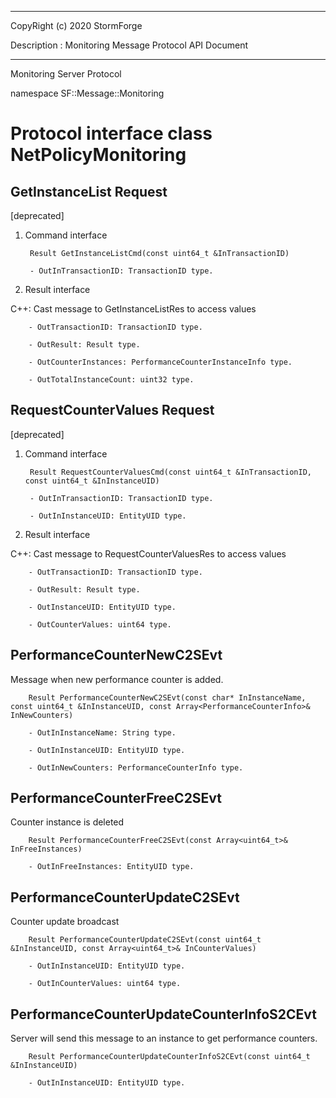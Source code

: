 ﻿***
 
 CopyRight (c) 2020 StormForge
 
 Description : Monitoring Message Protocol API Document

***



Monitoring Server Protocol

namespace SF::Message::Monitoring


# Protocol interface class NetPolicyMonitoring
## GetInstanceList Request
[deprecated]

1. Command interface

        Result GetInstanceListCmd(const uint64_t &InTransactionID)

		- OutInTransactionID: TransactionID type. 

2. Result interface

C++: Cast message to GetInstanceListRes to access values


		- OutTransactionID: TransactionID type. 

		- OutResult: Result type. 

		- OutCounterInstances: PerformanceCounterInstanceInfo type. 

		- OutTotalInstanceCount: uint32 type. 


## RequestCounterValues Request
[deprecated]

1. Command interface

        Result RequestCounterValuesCmd(const uint64_t &InTransactionID, const uint64_t &InInstanceUID)

		- OutInTransactionID: TransactionID type. 

		- OutInInstanceUID: EntityUID type. 

2. Result interface

C++: Cast message to RequestCounterValuesRes to access values


		- OutTransactionID: TransactionID type. 

		- OutResult: Result type. 

		- OutInstanceUID: EntityUID type. 

		- OutCounterValues: uint64 type. 


## PerformanceCounterNewC2SEvt
Message when new performance counter is added.

        Result PerformanceCounterNewC2SEvt(const char* InInstanceName, const uint64_t &InInstanceUID, const Array<PerformanceCounterInfo>& InNewCounters)

		- OutInInstanceName: String type. 

		- OutInInstanceUID: EntityUID type. 

		- OutInNewCounters: PerformanceCounterInfo type. 


## PerformanceCounterFreeC2SEvt
Counter instance is deleted

        Result PerformanceCounterFreeC2SEvt(const Array<uint64_t>& InFreeInstances)

		- OutInFreeInstances: EntityUID type. 


## PerformanceCounterUpdateC2SEvt
Counter update broadcast

        Result PerformanceCounterUpdateC2SEvt(const uint64_t &InInstanceUID, const Array<uint64_t>& InCounterValues)

		- OutInInstanceUID: EntityUID type. 

		- OutInCounterValues: uint64 type. 


## PerformanceCounterUpdateCounterInfoS2CEvt
Server will send this message to an instance to get performance counters.

        Result PerformanceCounterUpdateCounterInfoS2CEvt(const uint64_t &InInstanceUID)

		- OutInInstanceUID: EntityUID type. 








